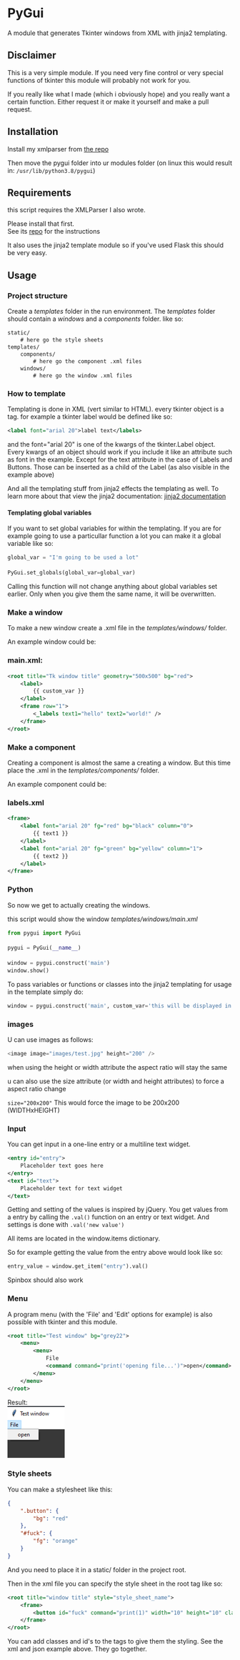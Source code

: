 # PyGui
A module that generates Tkinter windows from XML with jinja2 templating.

## Disclaimer
This is a very simple module. If you need very fine control or very special functions of tkinter this module will probably not work for you.

If you really like what I made (which i obviously hope) and you really want a certain function. Either request it or make it yourself and make a pull request.

## Installation
Install my xmlparser from [the repo](https://www.github.com/donkere-vader/xmlparser#installation)

Then move the pygui folder into ur modules folder
(on linux this would result in: ``/usr/lib/python3.8/pygui``)

## Requirements
this script requires the XMLParser I also wrote.

Please install that first.  
See its [repo](https://www.github.com/donkere-vader/xmlparser#installation) for the instructions

It also uses the jinja2 template module so if you've used Flask this should be very easy.

## Usage

### Project structure
Create a *templates* folder in the run environment.
The *templates* folder should contain a *windows* and a *components* folder. like so:
```
static/
    # here go the style sheets
templates/
    components/
        # here go the component .xml files
    windows/
        # here go the window .xml files
```

### How to template
Templating is done in XML (vert similar to HTML).
every tkinter object is a tag.
for example a tkinter label would be defined like so:  
```xml
<label font="arial 20">label text</labels>
```  

and the font="arial 20" is one of the kwargs of the tkinter.Label object.
Every kwargs of an object should work if you include it like an attribute such as font in the example. Except for the text attribute in the case of Labels and Buttons. Those can be inserted as a child of the Label (as also visible in the example above)

And all the templating stuff from jinja2 effects the templating as well. To learn more about that view the jinja2 documentation:
[jinja2 documentation](https://jinja.palletsprojects.com/en/2.11.x/)

#### Templating global variables
If you want to set global variables for within the templating. If you are for example going to use a particullar function a lot you can make it a global variable like so:

```py
global_var = "I'm going to be used a lot"

PyGui.set_globals(global_var=global_var)
```

Calling this function will not change anything about global variables set earlier. Only when you give them the same name, it will be overwritten.

### Make a window
To make a new window create a .xml file in the *templates/windows/* folder.

An example window could be:

### main.xml:
```xml
<root title="Tk window title" geometry="500x500" bg="red">
    <label>
        {{ custom_var }}
    </label>
    <frame row="1">
        <_labels text1="hello" text2="world!" />
    </frame>
</root>
```

### Make a component
Creating a component is almost the same a creating a window.
But this time place the .xml in the *templates/components/* folder.

An example component could be:

### labels.xml
```xml
<frame>
    <label font="arial 20" fg="red" bg="black" column="0">
        {{ text1 }}
    </label>
    <label font="arial 20" fg="green" bg="yellow" column="1">
        {{ text2 }}
    </label>
</frame>
```

### Python
So now we get to actually creating the windows.

this script would show the window *templates/windows/main.xml*
```py
from pygui import PyGui

pygui = PyGui(__name__)

window = pygui.construct('main')
window.show()
```

To pass variables or functions or classes into the jinja2 templating for usage in the template simply do:
```py
window = pygui.construct('main', custom_var='this will be displayed in the template')
```

### images
U can use images as follows:

```py
<image image="images/test.jpg" height="200" />
```

when using the height or width attribute the aspect ratio will stay the same

u can also use the size attribute (or width and height attributes) to force a aspect ratio change

``size="200x200"`` This would force the image to be 200x200
(WIDTHxHEIGHT)

### Input
You can get input in a one-line entry or a multiline text widget.

```xml
<entry id="entry">
    Placeholder text goes here
</entry>
<text id="text">
    Placeholder text for text widget
</text>
```

Getting and setting of the values is inspired by jQuery.
You get values from a entry by calling the ``.val()`` function on an entry or text widget. And settings is done with ``.val('new value')``  

All items are located in the window.items dictionary.

So for example getting the value from the entry above would look like so:

```py
entry_value = window.get_item("entry").val()
```

Spinbox should also work

### Menu
A program menu (with the 'File' and 'Edit' options for example) is also possible with tkinter and this module.

```xml
<root title="Test window" bg="grey22">
    <menu>
        <menu>
            File
            <command command="print('opening file...')">open</command>
        </menu>
    </menu>
</root>
```

Result:  
![The menu in action](https://github.com/donkere-vader/pygui/blob/master/github/images/menu_example.png?raw=true)

### Style sheets
You can make a stylesheet like this:
```json
{
    ".button": {
        "bg": "red"
    },
    "#fuck": {
        "fg": "orange"
    }
}
```
And you need to place it in a static/ folder in the project root.

Then in the xml file you can specify the style sheet in the root tag like so:
```xml
<root title="window title" style="style_sheet_name">
    <frame>
        <button id="fuck" command="print(1)" width="10" height="10" class="button">test</button>
    </frame>
</root>
```
You can add classes and id's to the tags to give them the styling. See the xml and json example above. They go together.
